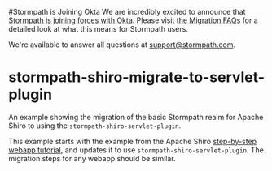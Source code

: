 #Stormpath is Joining Okta
We are incredibly excited to announce that [Stormpath is joining forces with Okta](https://stormpath.com/blog/stormpaths-new-path?utm_source=github&utm_medium=readme&utm-campaign=okta-announcement). Please visit [the Migration FAQs](https://stormpath.com/oktaplusstormpath?utm_source=github&utm_medium=readme&utm-campaign=okta-announcement) for a detailed look at what this means for Stormpath users.

We're available to answer all questions at [support@stormpath.com](mailto:support@stormpath.com).


stormpath-shiro-migrate-to-servlet-plugin
=========================================

An example showing the migration of the basic Stormpath realm for Apache Shiro to using the `stormpath-shiro-servlet-plugin`.

This example starts with the example from the Apache Shiro [step-by-step webapp tutorial](http://shiro.apache.org/webapp-tutorial.html), and 
updates it to use `stormpath-shiro-servlet-plugin`.  The migration steps for any webapp should be similar.
